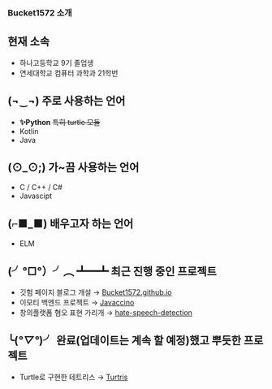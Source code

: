 ### Bucket1572 소개

## 현재 소속
- 하나고등학교 9기 졸업생
- 연세대학교 컴퓨터 과학과 21학번

## (¬‿¬) 주로 사용하는 언어
- **✨Python** ~~특히 turtle 모듈~~
- Kotlin
- Java

## (⊙_⊙;) 가~끔 사용하는 언어
- C / C++ / C#
- Javascipt

## (⌐■_■) 배우고자 하는 언어
- ELM

## (╯°□°）╯︵ ┻━┻ 최근 진행 중인 프로젝트
- 깃험 페이지 블로그 개설 → [Bucket1572.github.io](https://github.com/Bucket1572/Bucket1572.github.io)
- 이모티 백엔드 프로젝트 → [Javaccino](https://github.com/PoolC/Javaccino)
- 창의플랫폼 혐오 표현 가리개 → [hate-speech-detection](https://github.com/bigbr4in0614/hate-speech-detection)

## ╰(*°▽°*)╯ 완료(업데이트는 계속 할 예정)했고 뿌듯한 프로젝트
- Turtle로 구현한 테트리스 → [Turtris](https://github.com/Bucket1572/Turtris)
